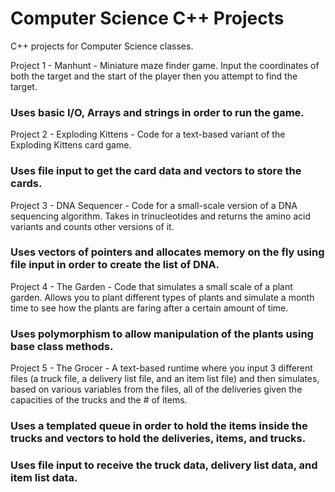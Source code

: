 # Computer Science C++ Projects

C++ projects for Computer Science classes.

Project 1 - Manhunt - Miniature maze finder game. Input the coordinates of both the target and the start of the player then you attempt to find the target. 

### Uses basic I/O, Arrays and strings in order to run the game.

Project 2 - Exploding Kittens - Code for a text-based variant of the Exploding Kittens card game.

### Uses file input to get the card data and vectors to store the cards.

Project 3 - DNA Sequencer - Code for a small-scale version of a DNA sequencing algorithm. Takes in trinucleotides and returns the amino acid variants and counts other versions of it.

### Uses vectors of pointers and allocates memory on the fly using file input in order to create the list of DNA.

Project 4 - The Garden - Code that simulates a small scale of a plant garden. Allows you to plant different types of plants and simulate a month time to see how the plants are faring after a certain amount of time.

### Uses polymorphism to allow manipulation of the plants using base class methods.

Project 5 - The Grocer - A text-based runtime where you input 3 different files (a truck file, a delivery list file, and an item list file) and then simulates, based on various variables from the files, all of the deliveries given the capacities of the trucks and the # of items.

### Uses a templated queue in order to hold the items inside the trucks and vectors to hold the deliveries, items, and trucks.
### Uses file input to receive the truck data, delivery list data, and item list data.


